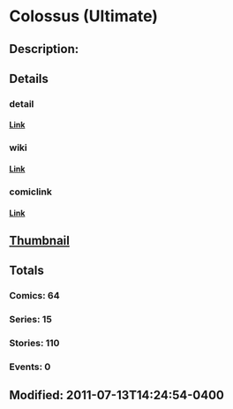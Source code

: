 # Colossus (Ultimate)
## Description: 
## Details
### detail
#### [Link](http://marvel.com/characters/450/colossus?utm_campaign=apiRef&utm_source=225578a89fc76f3d20fbffda5d17a88d)
### wiki
#### [Link](http://marvel.com/universe/Colossus_(Ultimate)?utm_campaign=apiRef&utm_source=225578a89fc76f3d20fbffda5d17a88d)
### comiclink
#### [Link](http://marvel.com/comics/characters/1010917/colossus_ultimate?utm_campaign=apiRef&utm_source=225578a89fc76f3d20fbffda5d17a88d)
## [Thumbnail](http://i.annihil.us/u/prod/marvel/i/mg/b/40/image_not_available.jpg)
## Totals
### Comics: 64
### Series: 15
### Stories: 110
### Events: 0
## Modified: 2011-07-13T14:24:54-0400